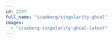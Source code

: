 ```yaml
---
id: 2337
full_name: "icaoberg/singularity-ghcal"
images: 
  - "icaoberg-singularity-ghcal-latest"
---
```

